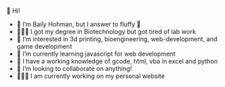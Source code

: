 👋 Hi!
- 🐖 I’m Baily Hohman, but I answer to fluffy 🐖
- 👨🏼‍🔬 I got my degree in Biotechnology but got tired of lab work
- 👀 I’m interested in 3d printing, bioengineering, web-development, and game development
- 🌱 I’m currently learning javascript for web development
- 💾 I have a working knowledge of gcode, html, vba in excel and python
- 💞️ I’m looking to collaborate on anything!
- 👨🏼‍💻 I am currently working on my personal website

<!---
fluffybacon-steam/fluffybacon-steam is a ✨ special ✨ repository because its `README.md` (this file) appears on your GitHub profile.
You can click the Preview link to take a look at your changes.
--->
